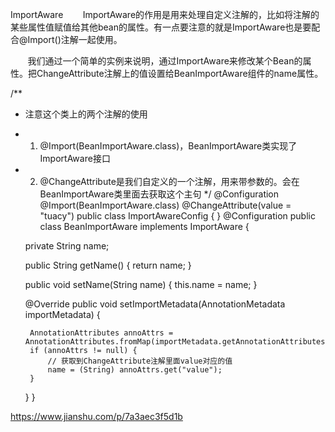 ImportAware
       ImportAware的作用是用来处理自定义注解的，比如将注解的某些属性值赋值给其他bean的属性。有一点要注意的就是ImportAware也是要配合@Import()注解一起使用。

       我们通过一个简单的实例来说明，通过ImportAware来修改某个Bean的属性。把ChangeAttribute注解上的值设置给BeanImportAware组件的name属性。

/**
 * 注意这个类上的两个注解的使用
 * 1. @Import(BeanImportAware.class)，BeanImportAware类实现了ImportAware接口
 * 2. @ChangeAttribute是我们自定义的一个注解，用来带参数的。会在BeanImportAware类里面去获取这个主句
 */
@Configuration
@Import(BeanImportAware.class)
@ChangeAttribute(value = "tuacy")
public class ImportAwareConfig {
}
@Configuration
public class BeanImportAware implements ImportAware {

    private String name;

    public String getName() {
        return name;
    }

    public void setName(String name) {
        this.name = name;
    }

    @Override
    public void setImportMetadata(AnnotationMetadata importMetadata) {

        AnnotationAttributes annoAttrs = AnnotationAttributes.fromMap(importMetadata.getAnnotationAttributes(ChangeAttribute.class.getName()));
        if (annoAttrs != null) {
            // 获取到ChangeAttribute注解里面value对应的值
            name = (String) annoAttrs.get("value");
        }

    }
}



https://www.jianshu.com/p/7a3aec3f5d1b
